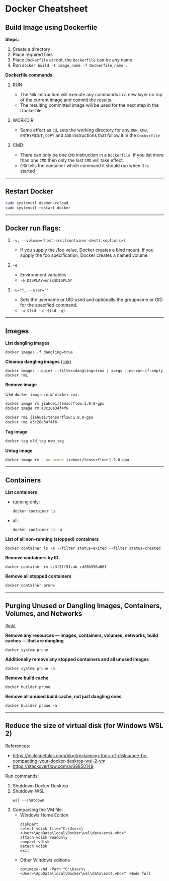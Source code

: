 # Docker Cheatsheet


## Build Image using Dockerfile

**Steps:**
1. Create a directory
2. Place required files
3. Place `Dockerfile` at root, the `Dockerfile` can be any name
4. Run `docker build -t image_name -f Dockerfile_name .`

**Dockerfile commands:**
1. RUN:
    * The `RUN` instruction will execute any commands in a new layer on top of the current image and commit the results. 
    * The resulting committed image will be used for the next step in the Dockerfile.

2. WORKDIR:
    * Same effect as `cd`, sets the working directory for any 
    `RUN`, `CMD`, `ENTRYPOINT`, `COPY` and `ADD` instructions that follow it in the `Dockerfile`

3. CMD:
    * There can only be one `CMD` instruction in a `Dockerfile`. 
    If you list more than one `CMD` then only the last `CMD` will take effect.
    * `CMD` tells the container which command it should run when it is started

---
## Restart Docker
```bash
sudo systemctl daemon-reload
sudo systemctl restart docker
```

---
## Docker run flags:

1. `-v, --volume=[host-src:]container-dest[:<options>]`
    * If you supply the /foo value, Docker creates a bind mount. If you supply the foo specification, Docker creates a named volume.

2. `-e`
    * Environment variables
    * `-e DISPLAY=unix$DISPLAY`

3. `-u="", --user=""`
    * Sets the username or UID used and optionally the groupname or GID for the specified command.
    * `-u $(id -u):$(id -g)`

---
## Images

**List dangling images**

`docker images -f dangling=true`

**Cleanup dangling images**
[(link)](https://stackoverflow.com/questions/45142528/what-is-a-dangling-image-and-what-is-an-unused-image/45143234#45143234)

`docker images --quiet --filter=dangling=true | xargs --no-run-if-empty docker rmi`

**Remove image**

Use `docker image rm` or `docker rmi`:
```bash
docker image rm jiahuei/tensorflow:1.9.0-gpu
docker image rm a3c28a34f4f6
```
```bash
docker rmi jiahuei/tensorflow:1.9.0-gpu
docker rmi a3c28a34f4f6
```

**Tag image**
```bash
docker tag old_tag new_tag
```

**Untag image**
```bash
docker image rm --no-prune jiahuei/tensorflow:1.9.0-gpu
```

---
## Containers

**List containers**
* running only:

    `docker container ls`

* all:

    `docker container ls -a`

**List of all non-running (stopped) containers**

`docker container ls -a --filter status=exited --filter status=created`

**Remove containers by ID**

`docker container rm cc3f2ff51cab cd20b396a061`

**Remove all stopped containers**

`docker container prune`

---
## Purging Unused or Dangling Images, Containers, Volumes, and Networks

[(link)](https://www.digitalocean.com/community/tutorials/how-to-remove-docker-images-containers-and-volumes)

**Remove any resources — images, containers, volumes, networks, build caches — that are dangling**

`docker system prune`

**Additionally remove any stopped containers and all unused images**

`docker system prune -a`

**Remove build cache**

`docker builder prune`

**Remove all unused build cache, not just dangling ones**

`docker builder prune -a`

---
## Reduce the size of virtual disk (for Windows WSL 2)

References:
  * https://nickjanetakis.com/blog/reclaiming-tons-of-diskspace-by-compacting-your-docker-desktop-wsl-2-vm
  * https://stackoverflow.com/a/68850149

Run commands:
  1. Shutdown Docker Desktop
  2. Shutdown WSL:
     ```
     wsl --shutdown
     ```
  3. Compacting the VM file:
     * Windows Home Edition
       ```
       diskpart
       select vdisk file="C:\Users\<User>\AppData\local\Docker\wsl\data\ext4.vhdx"
       attach vdisk readonly
       compact vdisk
       detach vdisk
       exit
       ```
     * Other Windows editions
       ```
       optimize-vhd -Path "C:\Users\<User>\AppData\local\Docker\wsl\data\ext4.vhdx" -Mode full
       ```


